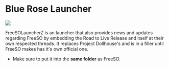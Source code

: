# Blue Rose Launcher
![](https://raw.githubusercontent.com/ZackCasey/BlueRoseLauncher/master/bluerose-snapshot.png)

FreeSOLauncherZ is an launcher that also provides news and updates regarding FreeSO by embedding the Road to Live Release and itself at their own respected threads. It replaces Project Dollhouse's and is in a filler until FreeSO makes has it's own official one.

* Make sure to put it into the **same folder** as FreeSO.